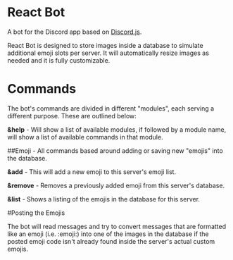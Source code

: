 # React Bot

A bot for the Discord app based on [Discord.js](https://github.com/hydrabolt/discord.js/).

React Bot is designed to store images inside a database to simulate additional emoji slots per server. It will automatically resize images as needed and it is fully customizable.

# Commands

The bot's commands are divided in different "modules", each serving a different purpose. These are outlined below:

**&help** - Will show a list of available modules, if followed by a module name, will show a list of available commands in that module.

##Emoji - All commands based around adding or saving new "emojis" into the database.

**&add** - This will add a new emoji to this server's emoji list.

**&remove** - Removes a previously added emoji from this server's database.

**&list** - Shows a listing of the emojis in the database for this server.

#Posting the Emojis

The bot will read messages and try to convert messages that are formatted like an emoji (i.e. :emoji:) into one of the images in the database if the posted emoji code isn't already found inside the server's actual custom emojis.
